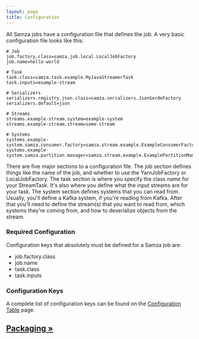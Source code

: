 ```yaml
---
layout: page
title: Configuration
---
```


All Samza jobs have a configuration file that defines the job. A very basic configuration file looks like this:

```
# Job
job.factory.class=samza.job.local.LocalJobFactory
job.name=hello-world

# Task
task.class=samza.task.example.MyJavaStreamerTask
task.inputs=example-stream

# Serializers
serializers.registry.json.class=samza.serializers.JsonSerdeFactory
serializers.default=json

# Streams
streams.example-stream.system=example-system
streams.example-stream.stream=some-stream

# Systems
systems.example-system.samza.consumer.factory=samza.stream.example.ExampleConsumerFactory
systems.example-system.samza.partition.manager=samza.stream.example.ExamplePartitionManager
```

There are five major sections to a configuration file. The job section defines things like the name of the job, and whether to use the YarnJobFactory or LocalJobFactory. The task section is where you specify the class name for your StreamTask. It's also where you define what the input streams are for your task. The system section defines systems that you can read from. Usually, you'll define a Kafka system, if you're reading from Kafka. After that you'll need to define the stream(s) that you want to read from, which systems they're coming from, and how to deserialize objects from the stream.

### Required Configuration

Configuration keys that absolutely must be defined for a Samza job are:

* job.factory.class
* job.name
* task.class
* task.inputs

### Configuration Keys

A complete list of configuration keys can be found on the [Configuration Table](configuration-table.html) page.

## [Packaging &raquo;](packaging.html)
